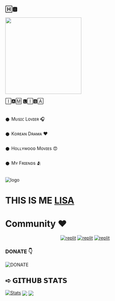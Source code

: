 ### 🄷🅸︎  

<img src="https://te.legra.ph/file/23558be9b42169a90c592.gif" width="240px">




🄸🅰︎🄼 🅻︎🄸🆂︎🄰 


##
𒊹︎︎︎ Mᴜsɪᴄ Lᴏᴠɪᴇʀ 🎧 

𒊹︎︎︎ Kᴏʀᴇᴀɴ Dʀᴀᴍᴀ ❤️ 

𒊹︎︎︎ Hᴏʟʟʏᴡᴏᴏᴅ Mᴏᴠɪᴇs 😍
 
𒊹︎︎︎ Mʏ Fʀɪᴇɴᴅs 🫂
##
 ![logo](https://i.pinimg.com/originals/9c/35/6c/9c356c9ded0c8d64958ca64d8473ebf1.gif)
# THIS IS ME [LISA](https://t.me/LISA_FAN_LK)

# Community ❤️
</p>
<p align="center">
<a href="https://instagram.com/lalalalisa_m?igshid=YmMyMTA2M2Y="><img alt="replit" src="https://img.shields.io/badge/-Instagram-pink?style=for-the-badge&logo=instagram&logoColor=white"/></a> <a href="https://t.me/NT_BOT_CHANNEL"><img alt="replit" src="https://img.shields.io/badge/-Telegram-blue?style=for-the-badge&logo=telegram&logoColor=white"/></a>
<a href="https://youtube.com/channel/UCJztE07IR0GDj0TUeHFX14A?igshid=YmMyMTA2M2Y="><img alt="replit" src="https://img.shields.io/badge/-youtube-red?style=for-the-badge&logo=youtube&logoColor=white"/></a>
</p>

### DONATE 👇

![DONATE](https://graph.org/file/da87092a00c8cd8fc1e8c.jpg)

## ➪ 𝗚𝗜𝗧𝗛𝗨𝗕 𝗦𝗧𝗔𝗧𝗦
[![Stats](https://github-readme-stats.vercel.app/api?username=LISA-KOREA&hide=prs&count_public=true&show_icons=true&theme=algolia)](https://github.com/anuraghazra/github-readme-stats)
<img src="https://github-readme-streak-stats.herokuapp.com?user=LISA-KOREA&theme=tokyonight" align="center">
<img src="https://github-readme-stats.vercel.app/api/top-langs/?username=LISA-KOREA&layout=compact&theme=tokyonight" align="center">
